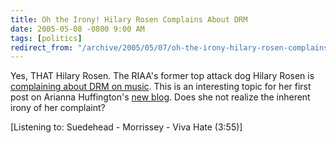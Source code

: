 ```yaml
---
title: Oh the Irony! Hilary Rosen Complains About DRM
date: 2005-05-08 -0800 9:00 AM
tags: [politics]
redirect_from: "/archive/2005/05/07/oh-the-irony-hilary-rosen-complains-about-drm.aspx/"
---
```


Yes, THAT Hilary Rosen. The RIAA's former top attack dog Hilary Rosen is
[complaining about DRM on
music](http://www.huffingtonpost.com/theblog/archive/2005/05/steve-jobs-let-.html).
This is an interesting topic for her first post on Arianna Huffington's
[new blog](http://www.huffingtonpost.com/theblog/). Does she not realize
the inherent irony of her complaint?

[Listening to: Suedehead - Morrissey - Viva Hate (3:55)]


